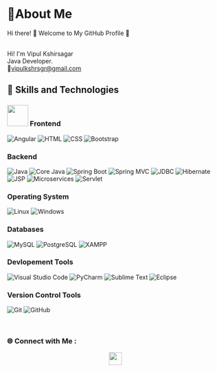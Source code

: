 <h1>💫About Me</h1>
Hi there! 👋 Welcome to My GitHub Profile 💫

<br>Hi! I'm Vipul Kshirsagar<br>
         Java Developer.<br>
        📧vipulkshrsgr@gmail.com
<br>
<h2><b>🚀 Skills and Technologies </b></h2>
  
### **<img src="https://img.icons8.com/?size=48&id=Pd2x9GWu9ovX&format=png" height="49px" width="49px" /> Frontend**
![Angular](https://img.shields.io/badge/Angular-DD0031?style=plastic&logo=angular&logoColor=white)
![HTML](https://img.shields.io/badge/HTML-E34F26?style=plastic&logo=html5&logoColor=white)
![CSS](https://img.shields.io/badge/CSS-1572B6?style=plastic&logo=css3&logoColor=white)
![Bootstrap](https://img.shields.io/badge/Bootstrap-563D7C?style=plastic&logo=bootstrap&logoColor=white)


### **Backend**
![Java](https://img.shields.io/badge/Java-007396?style=plastic&logo=java&logoColor=white) ![Core Java](https://img.shields.io/badge/Core%20Java-007396?style=plastic&logo=java&logoColor=white)
![Spring Boot](https://img.shields.io/badge/Spring%20Boot-6DB33F?style=plastic&logo=springboot&logoColor=white) ![Spring MVC](https://img.shields.io/badge/Spring%20MVC-6DB33F?style=plastic&logo=spring&logoColor=white)
![JDBC](https://img.shields.io/badge/JDBC-4479A1?style=plastic&logo=java&logoColor=white)
![Hibernate](https://img.shields.io/badge/Hibernate-59666C?style=plastic&logo=hibernate&logoColor=white)
![JSP](https://img.shields.io/badge/JSP-007396?style=plastic&logo=java&logoColor=white)
![Microservices](https://img.shields.io/badge/Microservices-15AABF?style=plastic&logo=microservices&logoColor=white)
![Servlet](https://img.shields.io/badge/Servlet-2F6A70?style=plastic&logo=apachetomcat&logoColor=white)



### **Operating System**
![Linux](https://img.shields.io/badge/Linux-FCC624?style=plastic&logo=linux&logoColor=black) ![Windows](https://img.shields.io/badge/Windows-0078D6?style=plastic&logo=windows&logoColor=white)

### **Databases**
![MySQL](https://img.shields.io/badge/MySQL-00758F?style=plastic&logo=mysql&logoColor=white) ![PostgreSQL](https://img.shields.io/badge/PostgreSQL-336791?style=plastic&logo=postgresql&logoColor=white) ![XAMPP](https://img.shields.io/badge/XAMPP-FB7A24?style=plastic&logo=xampp&logoColor=white)



### **Devlopement Tools**
![Visual Studio Code](https://img.shields.io/badge/VS%20Code-0078d7?style=plastic&logo=visual-studio-code&logoColor=white) ![PyCharm](https://img.shields.io/badge/PyCharm-000000?style=plastic&logo=pycharm&logoColor=white) ![Sublime Text](https://img.shields.io/badge/Sublime_Text-FF5A5F?style=plastic&logo=sublime-text&logoColor=white)
![Eclipse](https://img.shields.io/badge/Eclipse-2C2255?style=plastic&logo=eclipse&logoColor=white)

### **Version Control Tools**
![Git](https://img.shields.io/badge/Git-F05032?style=plastic&logo=git&logoColor=white)
![GitHub](https://img.shields.io/badge/GitHub-181717?style=plastic&logo=github&logoColor=white)













<!-- ![Jenkins](https://img.shields.io/badge/Jenkins-%23D24939.svg?style=plastic&logo=jenkins&logoColor=white) ![Git](https://img.shields.io/badge/Git-%23F05033.svg?style=plastic&logo=git&logoColor=white) ![Terraform](https://img.shields.io/badge/Terraform-%235835CC.svg?style=plastic&logo=terraform&logoColor=white) ![Ansible](https://img.shields.io/badge/Ansible-%23EE0000.svg?style=plastic&logo=ansible&logoColor=white) ![Prometheus](https://img.shields.io/badge/Prometheus-%23E6522C.svg?style=plastic&logo=prometheus&logoColor=white) ![Grafana](https://img.shields.io/badge/Grafana-%23F46800.svg?style=plastic&logo=grafana&logoColor=white) ![GitHub Actions](https://img.shields.io/badge/GitHub_Actions-%232671E5.svg?style=plastic&logo=githubactions&logoColor=white) ![CircleCI](https://img.shields.io/badge/CircleCI-%2332A92F.svg?style=plastic&logo=circleci&logoColor=white) ![New Relic](https://img.shields.io/badge/New_Relic-%2300CEFF.svg?style=plastic&logo=new-relic&logoColor=white) ![Datadog](https://img.shields.io/badge/Datadog-%2347A4E3.svg?style=plastic&logo=datadog&logoColor=white) ![SonarQube](https://img.shields.io/badge/SonarQube-%234E9BCD.svg?style=plastic&logo=sonarqube&logoColor=white) ![Apache Maven](https://img.shields.io/badge/Maven-%23C71A36.svg?style=plastic&logo=apache-maven&logoColor=white) ![Nagios](https://img.shields.io/badge/Nagios-%23000000.svg?style=plastic&logo=nagios&logoColor=white) -->

<br>

<h3>🌐 Connect with Me :</h3>
    <div style="display: flex; justify-content: center; align-items: center;">
    <a href="https://www.linkedin.com/in/vipul-kshirsagar-3a3078252/" target="_blank">
    <img src="https://img.shields.io/badge/LinkedIn-0A66C2?style=plastic&logo=linkedin&logoColor=white" style="height: 30px; width: auto;" />
  </a>
</div>
